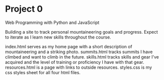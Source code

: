 # Project 0

Web Programming with Python and JavaScript

Building a site to track personal mountaineering goals and progress. Expect to iterate as I learn new skills throughout the course.

index.html serves as my home page with a short description of mountaineering and a striking photo.
summits.html tracks summits I have climbed and want to climb in the future.
skills.html tracks skills and gear I've acquired and the level of training or proficiency I have with that gear.
resources.html is a page with links to outside resources.
styles.css is my css styles sheet for all four html files.